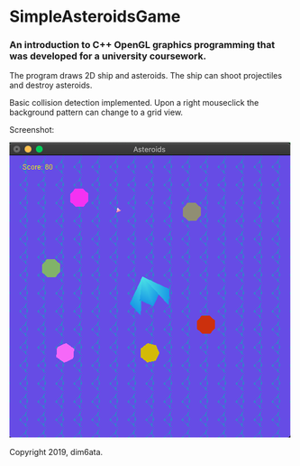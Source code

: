 # SimpleAsteroidsGame

### An introduction to C++ OpenGL graphics programming that was developed for a university coursework. 

The program draws 2D ship and asteroids. The ship can shoot projectiles and destroy asteroids. 

Basic collision detection implemented. Upon a right mouseclick the background pattern can change to a grid view. 

Screenshot: 

<img src="https://github.com/dim6ata/SimpleAsteroidsGame/blob/main/images/asteroid.png" />

Copyright 2019, dim6ata.
